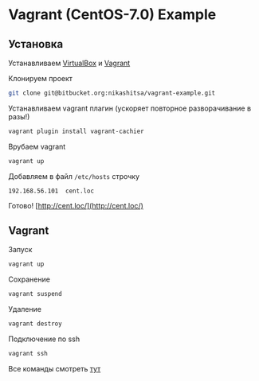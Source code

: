 Vagrant (CentOS-7.0) Example
==========================================================

Установка
-------------------

Устанавливаем [VirtualBox](https://www.virtualbox.org/wiki/Downloads) и [Vagrant](http://www.vagrantup.com/downloads)

Клонируем проект

```bash
git clone git@bitbucket.org:nikashitsa/vagrant-example.git
```

Устанавливаем vagrant плагин (ускоряет повторное разворачивание в разы!)

```bash
vagrant plugin install vagrant-cachier
```

Врубаем vagrant

```bash
vagrant up
```

Добавляем в файл `/etc/hosts` строчку

```text
192.168.56.101	cent.loc
```

Готово! [http://cent.loc/](http://cent.loc/)

Vagrant
-------------------

Запуск

```bash
vagrant up
```

Сохранение

```bash
vagrant suspend
```

Удаление

```bash
vagrant destroy
```

Подключение по ssh

```bash
vagrant ssh
```

Все команды смотреть [тут](https://docs.vagrantup.com/v2/cli/index.html)